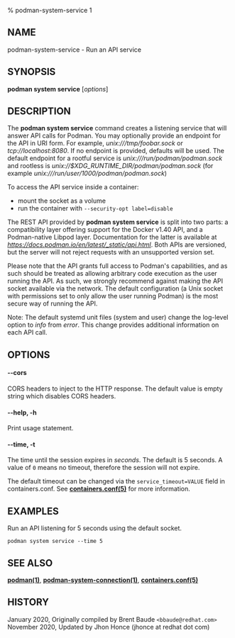 % podman-system-service 1

## NAME

podman\-system\-service - Run an API service

## SYNOPSIS

**podman system service** [*options*]

## DESCRIPTION

The **podman system service** command creates a listening service that will answer API calls for Podman. You may
optionally provide an endpoint for the API in URI form. For example, _unix:///tmp/foobar.sock_ or _tcp://localhost:8080_.
If no endpoint is provided, defaults will be used. The default endpoint for a rootful
service is _unix:///run/podman/podman.sock_ and rootless is _unix://$XDG_RUNTIME_DIR/podman/podman.sock_ (for
example _unix:///run/user/1000/podman/podman.sock_)

To access the API service inside a container:

- mount the socket as a volume
- run the container with `--security-opt label=disable`

The REST API provided by **podman system service** is split into two parts: a compatibility layer offering support for the Docker v1.40 API, and a Podman-native Libpod layer.
Documentation for the latter is available at *https://docs.podman.io/en/latest/_static/api.html*.
Both APIs are versioned, but the server will not reject requests with an unsupported version set.

Please note that the API grants full access to Podman's capabilities, and as such should be treated as allowing arbitrary code execution as the user running the API.
As such, we strongly recommend against making the API socket available via the network.
The default configuration (a Unix socket with permissions set to only allow the user running Podman) is the most secure way of running the API.

Note: The default systemd unit files (system and user) change the log-level option to _info_ from _error_. This change provides additional information on each API call.

## OPTIONS

#### **--cors**

CORS headers to inject to the HTTP response. The default value is empty string which disables CORS headers.

#### **--help**, **-h**

Print usage statement.

#### **--time**, **-t**

The time until the session expires in _seconds_. The default is 5
seconds. A value of `0` means no timeout, therefore the session will not expire.

The default timeout can be changed via the `service_timeout=VALUE` field in containers.conf.
See **[containers.conf(5)](https://github.com/containers/common/blob/main/docs/containers.conf.5.md)** for more information.

## EXAMPLES

Run an API listening for 5 seconds using the default socket.

```
podman system service --time 5
```

## SEE ALSO

**[podman(1)](podman.md)**, **[podman-system-connection(1)](podman-system-connection.md)**, **[containers.conf(5)](https://github.com/containers/common/blob/main/docs/containers.conf.5.md)**

## HISTORY

January 2020, Originally compiled by Brent Baude `<bbaude@redhat.com>`
November 2020, Updated by Jhon Honce (jhonce at redhat dot com)
